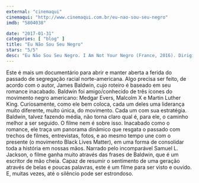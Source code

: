 ```yaml
---
external: "cinemaqui"
cinemaqui: "http://www.cinemaqui.com.br/eu-nao-sou-seu-negro"
imdb: "5804038"

date: "2017-01-31"
categories: [ "blog" ]
title: "Eu Não Sou Seu Negro"
stars: "5/5"
desc: "Eu Não Sou Seu Negro. I Am Not Your Negro (France, 2016). Dirigido por Raoul Peck. Escrito por James Baldwin. Com Samuel L. Jackson (Narration), James Baldwin (Himself), Dick Cavett (Himself), Shumerria Harris (Herself)."
---
```

Este é mais um documentário para abrir e manter aberta a ferida do passado de segregação racial norte-americana. Algo precisa ser feito, de acordo com o autor, James Baldwin, cujo roteiro é baseado em seu romance inacabado. Baldwin foi amigo/conhecido de três ícones do movimento negro americano: Medgar Evers, Malcolm X e Martin Luther King. Curiosamente, como ele bem coloca, cada um deles uma liderança muito diferente, muito única, do movimento. Cada um com sua estratégia. Baldwin, talvez fazendo média, não torna claro qual é, para ele, o caminho melhor a ser seguido. O filme nem é sobre isso. Inacabado como o romance, ele traça um panorama dinâmico que resgata o passado com trechos de filmes, entrevistas, fotos, e ao mesmo tempo une com o presente (o movimento Black Lives Matter), em uma forma de consolidar toda a história em nossas mãos. Narrado pelo incomparável Samuel L. Jackson, o filme ganha muito através das frases de Baldwin, que é um escritor de mão cheia. Capaz de resumir o sentimento de uma geração através de belas e poucas palavras, este é um filme para ser visto e ouvido. E, muitas vezes, até o silêncio pode ser estrondoso.
